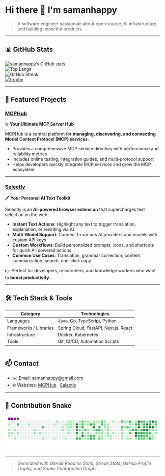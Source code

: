 # Hi there 👋 I'm **samanhappy**

> A software engineer passionate about open source, AI infrastructure, and building impactful products.

---

## 📊 GitHub Stats

![samanhappy’s GitHub stats](https://github-readme-stats.vercel.app/api?username=samanhappy&show_icons=true&theme=radical)  
![Top Langs](https://github-readme-stats.vercel.app/api/top-langs/?username=samanhappy&layout=compact&theme=radical)  
![GitHub Streak](https://streak-stats.demolab.com?user=samanhappy&theme=radical)  
[![trophy](https://github-profile-trophy.vercel.app/?username=samanhappy&theme=radical)](https://github.com/ryo-ma/github-profile-trophy)

---

## 🚀 Featured Projects

### [MCPHub](https://www.mcphubx.com/)  
🌐 **Your Ultimate MCP Server Hub**  

MCPHub is a central platform for **managing, discovering, and connecting Model Context Protocol (MCP) services**.  
- Provides a comprehensive MCP service directory with performance and reliability metrics  
- Includes online testing, integration guides, and multi-protocol support  
- Helps developers quickly integrate MCP services and grow the MCP ecosystem  

---

### [Selectly](https://www.selectly.app/)  
🖊️ **Your Personal AI Text Toolkit**  

Selectly is an **AI-powered browser extension** that supercharges text selection on the web:  
- **Instant Text Actions**: Highlight any text to trigger translation, explanation, or rewriting via AI  
- **Multi-Model Support**: Connect to various AI providers and models with custom API keys  
- **Custom Workflows**: Build personalized prompts, icons, and shortcuts for quick AI-powered actions  
- **Common Use Cases**: Translation, grammar correction, content summarization, search, one-click copy  

👉 Perfect for developers, researchers, and knowledge workers who want to **boost productivity**.  

---

## 🛠 Tech Stack & Tools

| Category | Technologies |
|---|---|
| Languages | Java, Go, TypeScript, Python |
| Frameworks / Libraries | Spring Cloud, FastAPI, Next.js, React |
| Infrastructure | Docker, Kubernetes |
| Tools | Git, CI/CD, Automation Scripts |

---

## 📫 Contact

- ✉️ Email: samanhappy@gmail.com  
- 🌐 Websites: [MCPHub](https://www.mcphubx.com/) · [Selectly](https://www.selectly.app/)  

---

## 🐍 Contribution Snake

![snake gif](https://github.com/samanhappy/samanhappy/blob/output/snake.gif)

---

> _Generated with GitHub Readme Stats, Streak Stats, GitHub Profile Trophy, and Snake Contribution Graph_

